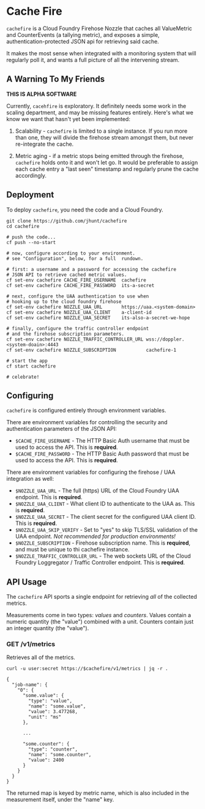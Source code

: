 Cache Fire
==========

`cachefire` is a Cloud Foundry Firehose Nozzle that caches all
ValueMetric and CounterEvents (a tallying metric), and exposes a
simple, authentication-protected JSON api for retrieving said
cache.

It makes the most sense when integrated with a monitoring system
that will regularly poll it, and wants a full picture of all the
intervening stream.

A Warning To My Friends
-----------------------

**THIS IS ALPHA SOFTWARE**

Currently, `cacehfire` is exploratory.  It definitely needs some
work in the scaling department, and may be missing features
entirely.  Here's what we know we want that hasn't yet been
implemented:

  1. Scalability - `cachefire` is limited to a single instance.
     If you run more than one, they will divide the firehose
     stream amongst them, but never re-integrate the cache.

  2. Metric aging - if a metric stops being emitted through the
     firehose, `cachefire` holds onto it and won't let go.  It
     would be preferable to assign each cache entry a "last seen"
     timestamp and regularly prune the cache accordingly.

Deployment
----------

To deploy `cachefire`, you need the code and a Cloud Foundry.

```
git clone https://github.com/jhunt/cachefire
cd cachefire

# push the code...
cf push --no-start

# now, configure according to your environment.
# see "Configuration", below, for a full  rundown.

# first: a username and a password for accessing the cachefire
# JSON API to retrieve cached metric values.
cf set-env cachefire CACHE_FIRE_USERNAME  cachefire
cf set-env cachefire CACHE_FIRE_PASSWORD  its-a-secret

# next, configure the UAA authentication to use when
# hooking up to the cloud foundry firehose
cf set-env cachefire NOZZLE_UAA_URL       https://uaa.<system-domain>
cf set-env cachefire NOZZLE_UAA_CLIENT    a-client-id
cf set-env cachefire NOZZLE_UAA_SECRET    its-also-a-secret-we-hope

# finally, configure the traffic controller endpoint
# and the firehose subscription parameters.
cf set-env cachefire NOZZLE_TRAFFIC_CONTROLLER_URL wss://doppler.<system-doain>:4443
cf set-env cachefire NOZZLE_SUBSCRIPTION           cachefire-1

# start the app
cf start cachefire

# celebrate!
```

Configuring
-----------

`cachefire` is configured entirely through environment variables.

There are environment variables for controlling the security and
authentication parameters of the JSON API:

- `$CACHE_FIRE_USERNAME` - The HTTP Basic Auth username that must
  be used to access the API.  This is **required**.
- `$CACHE_FIRE_PASSWORD` - The HTTP Basic Auth password that must
  be used to access the API.  This is **required**.

There are environment variables for configuring the firehose / UAA
integration as well:

- `$NOZZLE_UAA_URL` - The full (https) URL of the Cloud Foundry UAA
  endpoint.  This is **required**.
- `$NOZZLE_UAA_CLIENT` - What client ID to authenticate to the UAA as.
  This is **required**.
- `$NOZZLE_UAA_SECRET` - The client secret for the configured UAA client ID.
  This is **required**.
- `$NOZZLE_UAA_SKIP_VERIFY` - Set to "yes" to skip TLS/SSL validation of the
   UAA endpoint.  _Not recommended for production environments!_
- `$NOZZLE_SUBSCRIPTION` - Firehose subscription name.  This is
   **required**, and must be unique to thi cachefire instance.
- `$NOZZLE_TRAFFIC_CONTROLLER_URL` - The web sockets URL of the Cloud
  Foundry Loggregator / Traffic Controller endpoint.  This is **required**.

API Usage
---------

The `cachefire` API sports a single endpoint for retrieving _all_
of the collected metrics.

Measurements come in two types: _values_ and _counters_.  Values
contain a numeric quantity (the "value") combined with a unit.
Counters contain just an integer quantity (the "value").

### GET /v1/metrics

Retrieves all of the metrics.

```
curl -u user:secret https://$cachefire/v1/metrics | jq -r .

{
  "job-name": {
    "0": {
      "some.value": {
        "type": "value",
        "name": "some.value",
        "value": 3.477268,
        "unit": "ms"
      },

      ...

      "some.counter": {
        "type": "counter",
        "name": "some.counter",
        "value": 2400
      }
    }
  }
}
```

The returned map is keyed by metric name, which is also included
in the measurement itself, under the "name" key.
